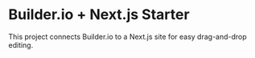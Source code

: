 # Builder.io + Next.js Starter

This project connects Builder.io to a Next.js site for easy drag-and-drop editing.
